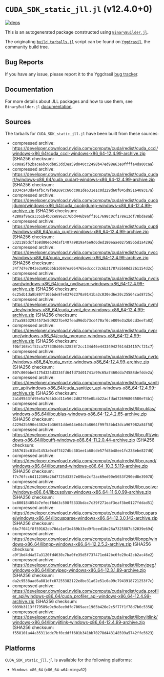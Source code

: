 # `CUDA_SDK_static_jll.jl` (v12.4.0+0)

[![deps](https://juliahub.com/docs/CUDA_SDK_static_jll/deps.svg)](https://juliahub.com/ui/Packages/CUDA_SDK_static_jll/eFajz?page=2)

This is an autogenerated package constructed using [`BinaryBuilder.jl`](https://github.com/JuliaPackaging/BinaryBuilder.jl).

The originating [`build_tarballs.jl`](https://github.com/JuliaPackaging/Yggdrasil/blob/caa5fc059d4a8d7e74ad513f1586ed2e8bf84bf0/C/CUDA/CUDA_SDK_static@12.4/build_tarballs.jl) script can be found on [`Yggdrasil`](https://github.com/JuliaPackaging/Yggdrasil/), the community build tree.

## Bug Reports

If you have any issue, please report it to the Yggdrasil [bug tracker](https://github.com/JuliaPackaging/Yggdrasil/issues).

## Documentation

For more details about JLL packages and how to use them, see `BinaryBuilder.jl` [documentation](https://docs.binarybuilder.org/stable/jll/).

## Sources

The tarballs for `CUDA_SDK_static_jll.jl` have been built from these sources:

* compressed archive: https://developer.download.nvidia.com/compute/cuda/redist/cuda_cccl/windows-x86_64/cuda_cccl-windows-x86_64-12.4.99-archive.zip (SHA256 checksum: `6c08a5fb2bace6bc0db853dd3ea59d040cc2498b47ed98e63e0ffffa4da00caa`)
* compressed archive: https://developer.download.nvidia.com/compute/cuda/redist/cuda_cudart/windows-x86_64/cuda_cudart-windows-x86_64-12.4.99-archive.zip (SHA256 checksum: `1034ca43da4afbc79f69269cc60dc081de631e1c0d229d60f045d9516409317a`)
* compressed archive: https://developer.download.nvidia.com/compute/cuda/redist/cuda_cuobjdump/windows-x86_64/cuda_cuobjdump-windows-x86_64-12.4.99-archive.zip (SHA256 checksum: `4280af9aca3351b4b3ce8962c76bd446b9aff1617698c0cf178e13df78bda8ab`)
* compressed archive: https://developer.download.nvidia.com/compute/cuda/redist/cuda_cupti/windows-x86_64/cuda_cupti-windows-x86_64-12.4.99-archive.zip (SHA256 checksum: `532118bdcf168d80e634daf1407a9819a46e9d6ded180eaae02758565d1a429a`)
* compressed archive: https://developer.download.nvidia.com/compute/cuda/redist/cuda_nvcc/windows-x86_64/cuda_nvcc-windows-x86_64-12.4.99-archive.zip (SHA256 checksum: `34f7d7e7843e3a95b35b1d697ea054765edccc73c6b31787a5b68d2261154d2c`)
* compressed archive: https://developer.download.nvidia.com/compute/cuda/redist/cuda_nvdisasm/windows-x86_64/cuda_nvdisasm-windows-x86_64-12.4.99-archive.zip (SHA256 checksum: `6c25db1da8b807f105bde8fe83702370a9141ba3c030ed6e20c25564cad8725c`)
* compressed archive: https://developer.download.nvidia.com/compute/cuda/redist/cuda_nvml_dev/windows-x86_64/cuda_nvml_dev-windows-x86_64-12.4.99-archive.zip (SHA256 checksum: `37aa58532924573e5d9227be92fead96db73cd470af6ce809e3a2b6cd3ee7a82`)
* compressed archive: https://developer.download.nvidia.com/compute/cuda/redist/cuda_nvprune/windows-x86_64/cuda_nvprune-windows-x86_64-12.4.99-archive.zip (SHA256 checksum: `f0bf168e1f52ca727330d60c32828f2cc134d46e44334942f614d34157cf21c7`)
* compressed archive: https://developer.download.nvidia.com/compute/cuda/redist/cuda_nvrtc/windows-x86_64/cuda_nvrtc-windows-x86_64-12.4.99-archive.zip (SHA256 checksum: `807c060bbe5175d325d3334fd64fd73d01741a99c65a7460dda74588defdde2a`)
* compressed archive: https://developer.download.nvidia.com/compute/cuda/redist/cuda_sanitizer_api/windows-x86_64/cuda_sanitizer_api-windows-x86_64-12.4.99-archive.zip (SHA256 checksum: `2a1d9543fd95e5a7d4b3cd11e56c2d02705e0bab22acfdad72696803580e74b1`)
* compressed archive: https://developer.download.nvidia.com/compute/cuda/redist/libcublas/windows-x86_64/libcublas-windows-x86_64-12.4.2.65-archive.zip (SHA256 checksum: `4229d2b590e4382e1b36651dde644e04c5a8664f99f53bb43dca967982a84f58`)
* compressed archive: https://developer.download.nvidia.com/compute/cuda/redist/libcufft/windows-x86_64/libcufft-windows-x86_64-11.2.0.44-archive.zip (SHA256 checksum: `265761bc01bd1453a0c4f7427dbc301ee1a68cde57fd8b48ee1fc238ebe827d8`)
* compressed archive: https://developer.download.nvidia.com/compute/cuda/redist/libcurand/windows-x86_64/libcurand-windows-x86_64-10.3.5.119-archive.zip (SHA256 checksum: `f7c76fcc64112309a26d7725d3357e89be2cf2ac69ed90e5653f290ed8e39078`)
* compressed archive: https://developer.download.nvidia.com/compute/cuda/redist/libcusolver/windows-x86_64/libcusolver-windows-x86_64-11.6.0.99-archive.zip (SHA256 checksum: `bc800184054b7efecf8dd3c508f5333bdac7c39f271eaf3eaf3be0127fddad51`)
* compressed archive: https://developer.download.nvidia.com/compute/cuda/redist/libcusparse/windows-x86_64/libcusparse-windows-x86_64-12.3.0.142-archive.zip (SHA256 checksum: `66c7f041f8f59162cb70da1ef3e469b33ed9fbeed18e26a7325887c32039e694`)
* compressed archive: https://developer.download.nvidia.com/compute/cuda/redist/libnpp/windows-x86_64/libnpp-windows-x86_64-12.2.5.2-archive.zip (SHA256 checksum: `a9f1bd4d4a57a3120fd4630c7ba0fe35d5f737471ed42bc6fe20c42cb2ac46e2`)
* compressed archive: https://developer.download.nvidia.com/compute/cuda/redist/libnvjpeg/windows-x86_64/libnvjpeg-windows-x86_64-12.3.1.89-archive.zip (SHA256 checksum: `da2c9538aad6a881dfc07255382122e8be31a62e51c0a99c7943918721253f7c`)
* compressed archive: https://developer.download.nvidia.com/compute/cuda/redist/cuda_profiler_api/windows-x86_64/cuda_profiler_api-windows-x86_64-12.4.99-archive.zip (SHA256 checksum: `9039b3113ff79589e9c9e8ee0dfd7069aec1965b426e2c5f77f1f78d7b6c5358`)
* compressed archive: https://developer.download.nvidia.com/compute/cuda/redist/libnvjitlink/windows-x86_64/libnvjitlink-windows-x86_64-12.4.99-archive.zip (SHA256 checksum: `f558101a44a35311ddc7bf0cddff601b341bb70278d443148599a5742ffe5623`)

## Platforms

`CUDA_SDK_static_jll.jl` is available for the following platforms:

* `Windows x86_64` (`x86_64-w64-mingw32`)
